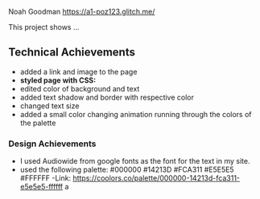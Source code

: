 

Noah Goodman
https://a1-poz123.glitch.me/

This project shows ...

## Technical Achievements

- added a link and image to the page
- **styled page with CSS:**
- edited color of background and text
- added text shadow and border with respective color
- changed text size
- added a small color changing animation running through the colors of the palette

### Design Achievements

- I used Audiowide from google fonts as the font for the text in my site.
- used the following palette:
  #000000
  #14213D
  #FCA311
  #E5E5E5
  #FFFFFF
  -Link: https://coolors.co/palette/000000-14213d-fca311-e5e5e5-ffffff
  a
